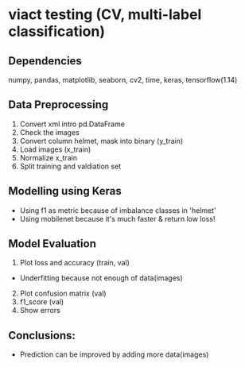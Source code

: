 # viact testing (CV, multi-label classification)

Dependencies
-----------------------------------------------------------
numpy, pandas, matplotlib, seaborn, cv2, time, keras, tensorflow(1.14)

Data Preprocessing
-----------------------------------------------------------
1) Convert xml intro pd.DataFrame
2) Check the images
3) Convert column helmet, mask into binary (y_train)
4) Load images (x_train)
5) Normalize x_train
6) Split training and valdiation set

Modelling using Keras
-----------------------------------------------------------
* Using f1 as metric because of imbalance classes in 'helmet'
* Using mobilenet because it's much faster & return low loss!

Model Evaluation
-----------------------------------------------------------
1) Plot loss and accuracy (train, val)
  * Underfitting because not enough of data(images)
2) Plot confusion matrix (val)
3) f1_score (val)
4) Show errors

Conclusions:
-----------------------------------------------------------
* Prediction can be improved by adding more data(images)

